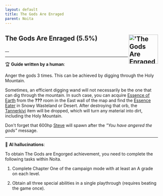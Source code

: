 ```yaml
---
layout: default
title: The Gods Are Enraged
parent: Noita
---
```


## The Gods Are Enraged (5.5%) <img align="right" src="https://cdn.cloudflare.steamstatic.com/steamcommunity/public/images/apps/881100/1c0696634744b2caceaff11b4de1ab0dcf7ab4a7.jpg" alt="'The Gods Are Enraged' achievement icon" width="96" height="96">

__

---

:trophy: **Guide written by a human**:

Anger the gods 3 times. This can be achieved by digging through the Holy Mountain.

Sometimes, an efficient digging wand will not necessarily be the one that can dig through the mountain. In such case, you can acquire [Essence of Earth](https://noita.wiki.gg/wiki/Essences) from the **???** room in the East wall of the map and find the [Essence Eater](https://noita.wiki.gg/wiki/Essence_Eater) in Snowy Wasteland or Desert. After destroying that orb, the [Tannerkivi](https://noita.wiki.gg/wiki/Tannerkivi) item will be dropped, which will turn any material into dirt, including the Holy Mountain.

Don't forget that 600hp [Steve](https://noita.wiki.gg/wiki/Stevari) will spawn after the _"You have angered the gods"_ message.

---

:robot: **AI hallucinations**:

To obtain The Gods are Engorged achievement, you need to complete the following tasks within Noita.

1. Complete Chapter One of the campaign mode with at least an A grade on each level.

2. Obtain all three special abilities in a single playthrough (requires beating the game once).
